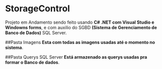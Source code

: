 # StorageControl

Projeto em Andamento sendo feito usando **C# .NET com Visual Studio e Windowns forms**, e com auxilio do SGBD **(Sistema de Gerenciamento de Banco de Dados)** SQL Server.

##Pasta Imagens
**Esta com todas as imagens usadas até o momento no sistema**.

##Pasta Querys SQL Server
**Está armazenado as querys usadas pra formar o Banco de dados**.
